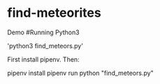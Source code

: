 # find-meteorites
Demo
#Running
Python3

'python3 find_meteors.py'


First install pipenv. Then:

pipenv install
pipenv run python "find_meteors.py"
